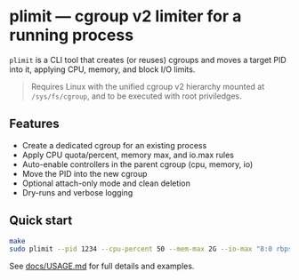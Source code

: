 # plimit — cgroup v2 limiter for a running process

`plimit` is a CLI tool that creates (or reuses) cgroups
and moves a target PID into it, applying CPU, memory, and block I/O limits.

> Requires Linux with the unified cgroup v2 hierarchy mounted at `/sys/fs/cgroup`,
and to be executed with root priviledges.

## Features
- Create a dedicated cgroup for an existing process
- Apply CPU quota/percent, memory max, and io.max rules
- Auto-enable controllers in the parent cgroup (cpu, memory, io)
- Move the PID into the new cgroup
- Optional attach-only mode and clean deletion
- Dry-runs and verbose logging

## Quick start
```bash
make
sudo plimit --pid 1234 --cpu-percent 50 --mem-max 2G --io-max "8:0 rbps=1048576 wbps=1048576"
```

See [docs/USAGE.md](docs/USAGE.md) for full details and examples.
